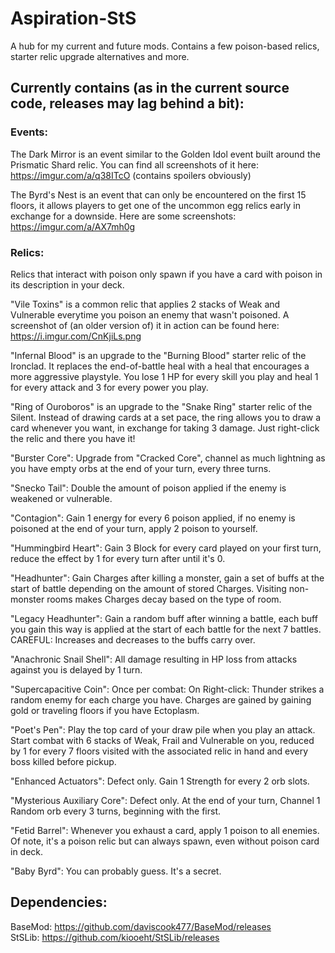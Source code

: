 # Aspiration-StS
A hub for my current and future mods. Contains a few poison-based relics, starter relic upgrade alternatives and more.

## Currently contains (as in the current source code, releases may lag behind a bit):
### Events: 
The Dark Mirror is an event similar to the Golden Idol event built around the Prismatic Shard relic.
You can find all screenshots of it here: https://imgur.com/a/q38ITcO (contains spoilers obviously)

The Byrd's Nest is an event that can only be encountered on the first 15 floors, it allows players to get one of the uncommon egg relics early in exchange for a downside. Here are some screenshots: https://imgur.com/a/AX7mh0g

### Relics:
Relics that interact with poison only spawn if you have a card with poison in its description in your deck.

"Vile Toxins" is a common relic that applies 2 stacks of Weak and Vulnerable everytime you poison an enemy that wasn't poisoned. A screenshot of (an older version of) it in action can be found here: https://i.imgur.com/CnKjiLs.png

"Infernal Blood" is an upgrade to the "Burning Blood" starter relic of the Ironclad. It replaces the end-of-battle heal with a heal that encourages a more aggressive playstyle. You lose 1 HP for every skill you play and heal 1 for every attack and 3 for every power you play.

"Ring of Ouroboros" is an upgrade to the "Snake Ring" starter relic of the Silent. Instead of drawing cards at a set pace, the ring allows you to draw a card whenever you want, in exchange for taking 3 damage. Just right-click the relic and there you have it!

"Burster Core": Upgrade from "Cracked Core", channel as much lightning as you have empty orbs at the end of your turn, every three turns.

"Snecko Tail": Double the amount of poison applied if the enemy is weakened or vulnerable.

"Contagion": Gain 1 energy for every 6 poison applied, if no enemy is poisoned at the end of your turn, apply 2 poison to yourself.

"Hummingbird Heart": Gain 3 Block for every card played on your first turn, reduce the effect by 1 for every turn after until it's 0.

"Headhunter": Gain Charges after killing a monster, gain a set of buffs at the start of battle depending on the amount of stored Charges. Visiting non-monster rooms makes Charges decay based on the type of room.

"Legacy Headhunter": Gain a random buff after winning a battle, each buff you gain this way is applied at the start of each battle for the next 7 battles. CAREFUL: Increases and decreases to the buffs carry over.

"Anachronic Snail Shell": All damage resulting in HP loss from attacks against you is delayed by 1 turn.

"Supercapacitive Coin": Once per combat: On Right-click: Thunder strikes a random enemy for each charge you have. Charges are gained by gaining gold or traveling floors if you have Ectoplasm.

"Poet's Pen": Play the top card of your draw pile when you play an attack. Start combat with 6 stacks of Weak, Frail and Vulnerable on you, reduced by 1 for every 7 floors visited with the associated relic in hand and every boss killed before pickup.

"Enhanced Actuators": Defect only. Gain 1 Strength for every 2 orb slots.

"Mysterious Auxiliary Core": Defect only. At the end of your turn, Channel 1 Random orb every 3 turns, beginning with the first.

"Fetid Barrel": Whenever you exhaust a card, apply 1 poison to all enemies. Of note, it's a poison relic but can always spawn, even without poison card in deck.

"Baby Byrd": You can probably guess. It's a secret.


## Dependencies:
BaseMod: https://github.com/daviscook477/BaseMod/releases  
StSLib: https://github.com/kiooeht/StSLib/releases
